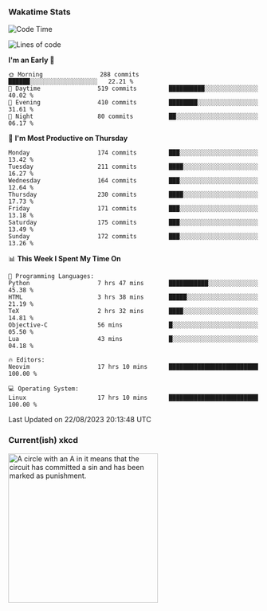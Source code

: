 ### Wakatime Stats
<!--START_SECTION:waka-->
![Code Time](http://img.shields.io/badge/Code%20Time-1%2C928%20hrs%2036%20mins-blue)

![Lines of code](https://img.shields.io/badge/From%20Hello%20World%20I%27ve%20Written-788.4%20thousand%20lines%20of%20code-blue)

**I'm an Early 🐤** 

```text
🌞 Morning                288 commits         ██████░░░░░░░░░░░░░░░░░░░   22.21 % 
🌆 Daytime                519 commits         ██████████░░░░░░░░░░░░░░░   40.02 % 
🌃 Evening                410 commits         ████████░░░░░░░░░░░░░░░░░   31.61 % 
🌙 Night                  80 commits          ██░░░░░░░░░░░░░░░░░░░░░░░   06.17 % 
```
📅 **I'm Most Productive on Thursday** 

```text
Monday                   174 commits         ███░░░░░░░░░░░░░░░░░░░░░░   13.42 % 
Tuesday                  211 commits         ████░░░░░░░░░░░░░░░░░░░░░   16.27 % 
Wednesday                164 commits         ███░░░░░░░░░░░░░░░░░░░░░░   12.64 % 
Thursday                 230 commits         ████░░░░░░░░░░░░░░░░░░░░░   17.73 % 
Friday                   171 commits         ███░░░░░░░░░░░░░░░░░░░░░░   13.18 % 
Saturday                 175 commits         ███░░░░░░░░░░░░░░░░░░░░░░   13.49 % 
Sunday                   172 commits         ███░░░░░░░░░░░░░░░░░░░░░░   13.26 % 
```


📊 **This Week I Spent My Time On** 

```text
💬 Programming Languages: 
Python                   7 hrs 47 mins       ███████████░░░░░░░░░░░░░░   45.38 % 
HTML                     3 hrs 38 mins       █████░░░░░░░░░░░░░░░░░░░░   21.19 % 
TeX                      2 hrs 32 mins       ████░░░░░░░░░░░░░░░░░░░░░   14.81 % 
Objective-C              56 mins             █░░░░░░░░░░░░░░░░░░░░░░░░   05.50 % 
Lua                      43 mins             █░░░░░░░░░░░░░░░░░░░░░░░░   04.18 % 

🔥 Editors: 
Neovim                   17 hrs 10 mins      █████████████████████████   100.00 % 

💻 Operating System: 
Linux                    17 hrs 10 mins      █████████████████████████   100.00 % 
```


 Last Updated on 22/08/2023 20:13:48 UTC
<!--END_SECTION:waka-->

### Current(ish) xkcd
<a id="xkcd-a" title="A circle with an A in it means that the circuit has committed a sin and has been marked as punishment." href="https://www.xkcd.com" target="_blank">
        <img align="center" id="xkcd-img" src="https://imgs.xkcd.com/comics/circuit_symbols.png" alt="A circle with an A in it means that the circuit has committed a sin and has been marked as punishment." height=300 />
</a>
